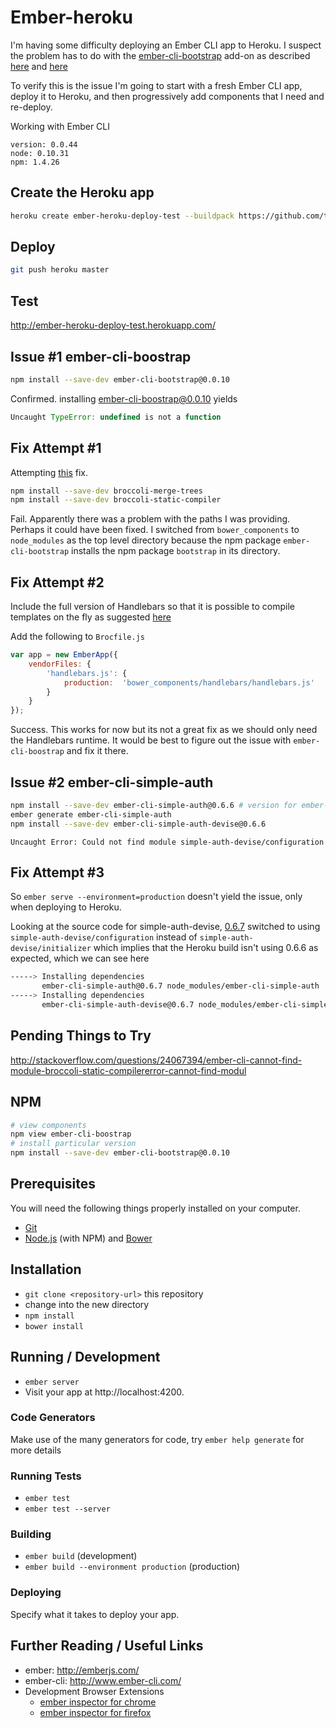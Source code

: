 # Ember-heroku

I'm having some difficulty deploying an Ember CLI app to Heroku. I suspect the problem has to do with the [ember-cli-bootstrap](https://github.com/dockyard/ember-cli-bootstrap) add-on as described [here](https://github.com/ember-addons/bootstrap-for-ember/issues/168) and [here](https://github.com/stefanpenner/ember-cli/issues/1727)

To verify this is the issue I'm going to start with a fresh Ember CLI app, deploy it to Heroku, and then progressively add components that I need and re-deploy.

Working with Ember CLI

```
version: 0.0.44
node: 0.10.31
npm: 1.4.26
```

## Create the Heroku app

```bash
heroku create ember-heroku-deploy-test --buildpack https://github.com/tonycoco/heroku-buildpack-ember-cli.git
```

## Deploy

```bash
git push heroku master
```

## Test

<http://ember-heroku-deploy-test.herokuapp.com/>

## Issue #1 ember-cli-boostrap

```bash
npm install --save-dev ember-cli-bootstrap@0.0.10
```

Confirmed. installing ember-cli-boostrap@0.0.10 yields

``` javascript
Uncaught TypeError: undefined is not a function 
```

## Fix Attempt #1

Attempting [this](https://github.com/ember-addons/bootstrap-for-ember/issues/168) fix.

```bash
npm install --save-dev broccoli-merge-trees
npm install --save-dev broccoli-static-compiler
```

Fail. Apparently there was a problem with the paths I was providing. Perhaps it could have been fixed. I switched from `bower_components` to `node_modules` as the top level directory because the npm package `ember-cli-bootstrap` installs the npm package `bootstrap` in its directory.

## Fix Attempt #2

Include the full version of Handlebars so that it is possible to compile templates on the fly as suggested [here](https://github.com/stefanpenner/ember-cli/issues/972)

Add the following to `Brocfile.js`

```javascript
var app = new EmberApp({
    vendorFiles: {
        'handlebars.js': {
            production:  'bower_components/handlebars/handlebars.js'
        }
    }
});
```

Success. This works for now but its not a great fix as we should only need the Handlebars runtime. It would be best to figure out the issue with `ember-cli-boostrap` and fix it there.

## Issue #2 ember-cli-simple-auth

```bash
npm install --save-dev ember-cli-simple-auth@0.6.6 # version for ember-cli 0.0.44
ember generate ember-cli-simple-auth
npm install --save-dev ember-cli-simple-auth-devise@0.6.6
```

```
Uncaught Error: Could not find module simple-auth-devise/configuration
```

## Fix Attempt #3

So `ember serve --environment=production` doesn't yield the issue, only when deploying to Heroku.

Looking at the source code for simple-auth-devise, [0.6.7](https://github.com/simplabs/ember-cli-simple-auth-devise/commit/d135e3e7e4ba697ecddc316360658638c0eab3fa) switched to using `simple-auth-devise/configuration` instead of `simple-auth-devise/initializer` which implies that the Heroku build isn't using 0.6.6 as expected, which we can see here

```bash
-----> Installing dependencies       
       ember-cli-simple-auth@0.6.7 node_modules/ember-cli-simple-auth
-----> Installing dependencies
       ember-cli-simple-auth-devise@0.6.7 node_modules/ember-cli-simple-auth-devise
```


## Pending Things to Try

<http://stackoverflow.com/questions/24067394/ember-cli-cannot-find-module-broccoli-static-compilererror-cannot-find-modul>

## NPM

``` bash
# view components
npm view ember-cli-boostrap
# install particular version
npm install --save-dev ember-cli-bootstrap@0.0.10

```

## Prerequisites

You will need the following things properly installed on your computer.

* [Git](http://git-scm.com/)
* [Node.js](http://nodejs.org/) (with NPM) and [Bower](http://bower.io/)

## Installation

* `git clone <repository-url>` this repository
* change into the new directory
* `npm install`
* `bower install`

## Running / Development

* `ember server`
* Visit your app at http://localhost:4200.

### Code Generators

Make use of the many generators for code, try `ember help generate` for more details

### Running Tests

* `ember test`
* `ember test --server`

### Building

* `ember build` (development)
* `ember build --environment production` (production)

### Deploying

Specify what it takes to deploy your app.

## Further Reading / Useful Links

* ember: http://emberjs.com/
* ember-cli: http://www.ember-cli.com/
* Development Browser Extensions
  * [ember inspector for chrome](https://chrome.google.com/webstore/detail/ember-inspector/bmdblncegkenkacieihfhpjfppoconhi)
  * [ember inspector for firefox](https://addons.mozilla.org/en-US/firefox/addon/ember-inspector/)

